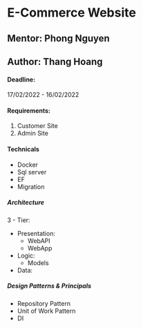 # E-Commerce Website

## Mentor: Phong Nguyen
## Author: Thang Hoang

#### Deadline: 

17/02/2022 - 16/02/2022

#### Requirements:

1. Customer Site
2. Admin Site


#### Technicals

- Docker
- Sql server
- EF
- Migration


##### Architecture

3 - Tier:

- Presentation:
	+ WebAPI 
	+ WebApp
- Logic:
	+ Models
- Data:

##### Design Patterns & Principals

- Repository Pattern
- Unit of Work Pattern
- DI
